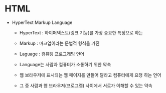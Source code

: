 # HTML

- HyperText Markup Language

  - HyperText : 하이퍼텍스트(링크 기능)를 가장 중요한 특징으로 하는

  - Markup : 마크업이라는 문법적 형식을 가진

  - Laguage : 컴퓨팅 프로그래밍 언어

  - Language는 사람과 컴퓨터가 소통하기 위한 약속

  - 웹 브라우저에 표시되는 웹 페이지를 만들어 달라고 컴퓨터에게 요청 하는 언어

  - 그 중 사람과 웹 브라우저(프로그램) 사이에서 서로가 이해할 수 있는 약속

